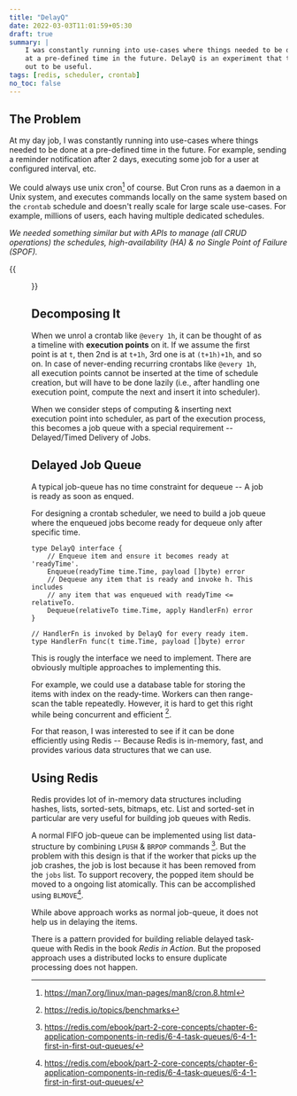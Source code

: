 ```yaml
---
title: "DelayQ"
date: 2022-03-03T11:01:59+05:30
draft: true
summary: |
    I was constantly running into use-cases where things needed to be done
    at a pre-defined time in the future. DelayQ is an experiment that turned
    out to be useful.
tags: [redis, scheduler, crontab]
no_toc: false
---
```


## The Problem 

At my day job, I was constantly running into use-cases where things needed to be done
at a pre-defined time in the future. For example, sending a reminder notification after
2 days, executing some job for a user at configured interval, etc.

We could always use unix cron[^1] of course. But Cron runs as a daemon in a Unix system,
and executes commands locally on the same system based on the `crontab` schedule and doesn't
really scale for large scale use-cases. For example, millions of users, each having multiple
dedicated schedules.

*We needed something similar but with APIs to manage (all CRUD operations) the schedules, high-availability (HA) & no Single Point of Failure (SPOF).*

{{<figure src="/scheduler.png">}}

## Decomposing It

When we unrol a crontab like `@every 1h`, it can be thought of as a timeline with **execution points** on it. If we assume the first point is at `t`, then 2nd is at `t+1h`, 3rd one is at `(t+1h)+1h`, and so on. In case of never-ending recurring crontabs like `@every 1h`, all execution points cannot be inserted at the time of schedule creation, but will have to be done lazily (i.e., after handling one execution point, compute the next and insert it into scheduler).

When we consider steps of computing & inserting next execution point into scheduler, as part of the execution process, this becomes a job queue with a special requirement -- Delayed/Timed Delivery of Jobs.


## Delayed Job Queue

A typical job-queue has no time constraint for dequeue -- A job is ready as soon as enqued.

For designing a crontab scheduler, we need to build a job queue where the enqueued jobs become ready for dequeue only after specific time.

```golang
type DelayQ interface {
    // Enqueue item and ensure it becomes ready at 'readyTime'.
    Enqueue(readyTime time.Time, payload []byte) error
    // Dequeue any item that is ready and invoke h. This includes
    // any item that was enqueued with readyTime <= relativeTo.
    Dequeue(relativeTo time.Time, apply HandlerFn) error
}

// HandlerFn is invoked by DelayQ for every ready item.
type HandlerFn func(t time.Time, payload []byte) error
```

This is rougly the interface we need to implement. There are obviously multiple approaches to 
implementing this. 

For example, we could use a database table for storing the items with index on the ready-time.
Workers can then range-scan the table repeatedly. However, it is hard to get this right while
being concurrent and efficient [^3].

For that reason, I was interested to see if it can be done efficiently using Redis -- Because
Redis is in-memory, fast, and provides various data structures that we can use.

## Using Redis

Redis provides lot of in-memory data structures including hashes, lists, sorted-sets, bitmaps, etc.
List and sorted-set in particular are very useful for building job queues with Redis.

A normal FIFO job-queue can be implemented using list data-structure by combining `LPUSH` &
`BRPOP` commands [^4]. But the problem with this design is that if the worker that picks up
the job crashes, the job is lost because it has been removed from the `jobs` list. To support
recovery, the popped item should be moved to a ongoing list atomically. This can be accomplished
using `BLMOVE`[^4].

While above approach works as normal job-queue, it does not help us in delaying the items.

There is a pattern provided for building reliable delayed task-queue with Redis in the book
*Redis in Action*. But the proposed approach uses a distributed locks to ensure duplicate
processing does not happen.

[^1]: https://man7.org/linux/man-pages/man8/cron.8.html
[^2]: https://www.2ndquadrant.com/en/blog/what-is-select-skip-locked-for-in-postgresql-9-5/
[^3]: https://redis.io/topics/benchmarks
[^4]: https://redis.com/ebook/part-2-core-concepts/chapter-6-application-components-in-redis/6-4-task-queues/6-4-1-first-in-first-out-queues/
[^4]: https://redis.io/commands/lmove#pattern-reliable-queue
